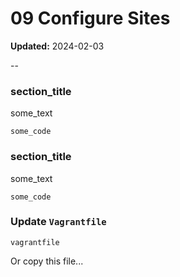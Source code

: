 # 09 Configure Sites

**Updated:** 2024-02-03

--

### section_title

some_text

```
some_code
```

### section_title

some_text

```
some_code
```

### Update `Vagrantfile`

```
vagrantfile
```

Or copy this file...

```
